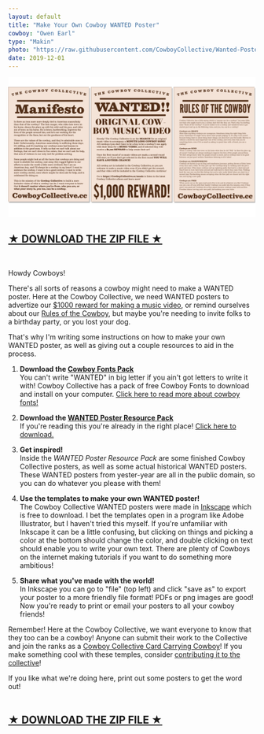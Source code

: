 ```yaml
---
layout: default
title: "Make Your Own Cowboy WANTED Poster"
cowboy: "Owen Earl"
type: "Makin"
photo: "https://raw.githubusercontent.com/CowboyCollective/Wanted-Posters/master/Wanted%20Posters.png"
date: 2019-12-01
---
```

![Wanted Posters](https://raw.githubusercontent.com/CowboyCollective/Wanted-Posters/master/Wanted%20Posters.png)

<h2><b><a href="https://github.com/CowboyCollective/Wanted-Posters/archive/master.zip">&#9733; DOWNLOAD THE ZIP FILE &#9733;</a></b></h2><br>

Howdy Cowboys!

There's all sorts of reasons a cowboy might need to make a WANTED poster. Here at the Cowboy Collective, we need WANTED posters to advertize our [$1000 reward for making a music video](https://cowboycollective.cc/music), or remind ourselves about our [Rules of the Cowboy](https://cowboycollective.cc/2019/11/30/RulesoftheCowboy.html), but maybe you're needing to invite folks to a birthday party, or you lost your dog.

That's why I'm writing some instructions on how to make your own WANTED poster, as well as giving out a couple resources to aid in the process.

1. **Download the [Cowboy Fonts Pack](https://cowboycollective.cc/2019/11/30/CowboyFonts.html)**<br>
You can't write "WANTED" in big letter if you ain't got letters to write it with! Cowboy Collective has a pack of free Cowboy Fonts to download and install on your computer. [Click here to read more about cowboy fonts!](https://cowboycollective.cc/2019/11/30/CowboyFonts.html)

2. **Download the [WANTED Poster Resource Pack](https://github.com/CowboyCollective/Wanted-Posters/archive/master.zip)**<br>
If you're reading this you're already in the right place! [Click here to download.](https://github.com/CowboyCollective/Wanted-Posters/archive/master.zip)

3. **Get inspired!**<br>
Inside the *WANTED Poster Resource Pack* are some finished Cowboy Collective posters, as well as some actual historical WANTED posters. These WANTED posters from yester-year are all in the public domain, so you can do whatever you please with them!

4. **Use the templates to make your own WANTED poster!**<br>
The Cowboy Collective WANTED posters were made in [Inkscape](https://inkscape.org/) which is free to download. I bet the templates open in a program like Adobe Illustrator, but I haven't tried this myself. If you're unfamiliar with Inkscape it can be a little confusing, but clicking on things and picking a color at the bottom should change the color, and double clicking on text should enable you to write your own text. There are plenty of Cowboys on the internet making tutorials if you want to do something more  ambitious!

5. **Share what you've made with the world!**<br>
In Inkscape you can go to "file" (top left) and click "save as" to export your poster to a more friendly file format! PDFs or png images are good! Now you're ready to print or email your posters to all your cowboy friends!

Remember! Here at the Cowboy Collective, we want everyone to know that they too can be a cowboy! Anyone can submit their work to the Collective and join the ranks as a [Cowboy Collective Card Carrying Cowboy](http://localhost:4000/Cowboys)! If you make something cool with these temples, consider [contributing it to the collective](http://localhost:4000/Submit)!

If you like what we're doing here, print out some posters to get the word out!<br><br>


<h2><b><a href="https://github.com/CowboyCollective/Wanted-Posters/archive/master.zip">&#9733; DOWNLOAD THE ZIP FILE &#9733;</a></b></h2><br>
